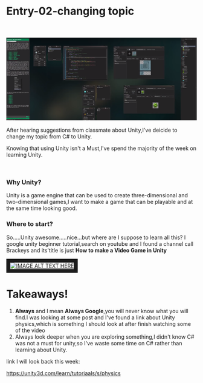 # Entry-02-changing topic
<br>
<br>
<img src="unity.jpg" alt="unity tinker">
<p>After hearing suggestions from classmate about Unity,I've deicide to change my topic from C# to Unity.</p>

<p>Knowing that using Unity isn't a Must,I've spend the majority of the week on learning Unity.<p>

<br>
<h3>Why Unity?</h3>
<p>Unity is a game engine that can be used to create three-dimensional and two-dimensional games,I want to make a game that can be playable and at the same time looking good.</p>

<h3>Where to start?</h3>

<p>So.....Unity awesome.....nice...but where are I suppose to learn all this? I google unity beginner tutorial,search on youtube and I found a channel call Brackeys and its'title is just <strong>How to make a Video Game in Unity</strong></p>

<a href="https://www.youtube.com/watch?v=j48LtUkZRjU&list=PLPV2KyIb3jR5QFsefuO2RlAgWEz6EvVi6" target="_blank"><img src="http://img.youtube.com/vi/j48LtUkZRjU/0.jpg" 
alt="IMAGE ALT TEXT HERE" width="240" height="180" border="10" /></a>


<h1>Takeaways!</h1>
<ol>
  <li> <strong>Always</strong> and I mean <strong>Always Google</strong>,you will never know what you will find.I was looking at some post and I've found a link about Unity physics,which is something I should look at after finish watching some of the video</li>
  <li>Always look deeper when you are exploring something,I didn't know C# was not a must for unity,so I've waste some time on C# rather than learning about Unity.</li>
</ol>

link I will look back this week: 

https://unity3d.com/learn/tutoriaals/s/physics